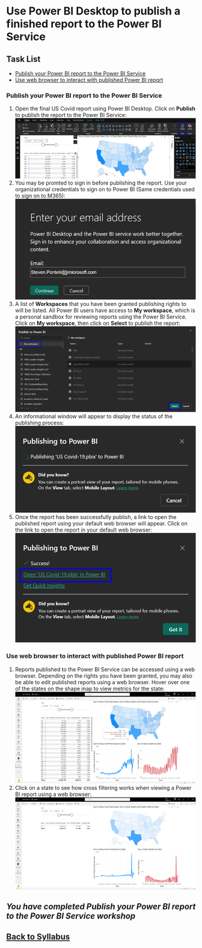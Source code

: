 
# Use Power BI Desktop to publish a finished report to the Power BI Service

## Task List

- [Publish your Power BI report to the Power BI Service](#Publish-your-Power-BI-report-to-the-Power-BI-Service)
- [Use web browser to interact with published Power BI report](#Use-web-browser-to-interact-with-published-Power-BI-report)

### Publish your Power BI report to the Power BI Service

1. Open the final US Covid report using Power BI Desktop.  Click on **Publish** to publish the report to the Power BI Service:
![image](media/image076.png?raw=true)
1. You may be promted to sign in before publishing the report.  Use your organizational credentials to sign on to Power BI (Same credentials used to sign on to M365):
![image](media/image077.png?raw=true)
1. A list of **Workspaces** that you have been granted publishing rights to will be listed.  All Power BI users have access to **My workspace**, which is a personal sandbox for reviewing reports using the Power BI Service.  Click on **My workspace**, then click on **Select** to publish the report:
![image](media/image078.png?raw=true)
1. An informational window will appear to display the status of the publishing process:
![image](media/image079.png?raw=true)
1. Once the report has been successfully publish, a link to open the published report using your default web browser will appear.  Click on the link to open the report in your default web browser:
![image](media/image080.png?raw=true)

### Use web browser to interact with published Power BI report

1. Reports published to the Power BI Service can be accessed using a web browser.  Depending on the rights you have been granted, you may also be able to edit published reports using a web browser.  Hover over one of the states on the shape map to view metrics for the state:
![image](media/image081.png?raw=true)
1. Click on a state to see how cross filtering works when viewing a Power BI report using a web browser:
![image](media/image082.png?raw=true)

## *You have completed Publish your Power BI report to the Power BI Service workshop*

## [Back to Syllabus](readme.md)
